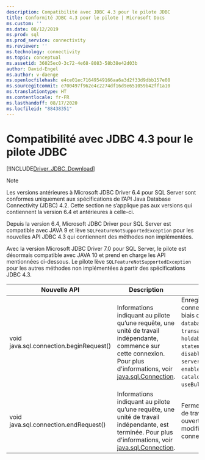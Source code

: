 ```yaml
---
description: Compatibilité avec JDBC 4.3 pour le pilote JDBC
title: Conformité JDBC 4.3 pour le pilote | Microsoft Docs
ms.custom: ''
ms.date: 08/12/2019
ms.prod: sql
ms.prod_service: connectivity
ms.reviewer: ''
ms.technology: connectivity
ms.topic: conceptual
ms.assetid: 36025ec0-3c72-4e68-8083-58b38e42d03b
author: David-Engel
ms.author: v-daenge
ms.openlocfilehash: e4ce01ec71649549166aa6a3d2f33d9dbb157e08
ms.sourcegitcommit: e700497f962e4c2274df16d9e651059b42ff1a10
ms.translationtype: HT
ms.contentlocale: fr-FR
ms.lasthandoff: 08/17/2020
ms.locfileid: "88438351"
---
```

# <a name="jdbc-43-compliance-for-the-jdbc-driver"></a>Compatibilité avec JDBC 4.3 pour le pilote JDBC

[!INCLUDE[Driver_JDBC_Download](../../includes/driver_jdbc_download.md)]

> [!NOTE]  
> Les versions antérieures à Microsoft JDBC Driver 6.4 pour SQL Server sont conformes uniquement aux spécifications de l’API Java Database Connectivity (JDBC) 4.2. Cette section ne s’applique pas aux versions qui contiennent la version 6.4 et antérieures à celle-ci.

Depuis la version 6.4, Microsoft JDBC Driver pour SQL Server est compatible avec JAVA 9 et lève `SQLFeatureNotSupportedException` pour les nouvelles API JDBC 4.3 qui contiennent des méthodes non implémentées.

Avec la version Microsoft JDBC Driver 7.0 pour SQL Server, le pilote est désormais compatible avec JAVA 10 et prend en charge les API mentionnées ci-dessous. Le pilote lève `SQLFeatureNotSupportedException` pour les autres méthodes non implémentées à partir des spécifications JDBC 4.3.

|Nouvelle API|Description|Implémentation intéressante|  
|-----------------|-----------------|-------------------------------|  
|void java.sql.connection.beginRequest()|Informations indiquant au pilote qu’une requête, une unité de travail indépendante, commence sur cette connexion. Pour plus d'informations, voir [java.sql.Connection](https://docs.oracle.com/javase/9/docs/api/java/sql/Connection.html#beginRequest--).|Enregistre les valeurs des champs de connexion qui peuvent être modifiés par le biais de méthodes API publiques : `databaseAutoCommitMode`, `transactionIsolationLevel`, `networkTimeout`, `holdability`, `sendTimeAsDatetime`, `statementPoolingCacheSize`, `disableStatementPooling`, `serverPreparedStatementDiscardThreshold`, `enablePrepareOnFirstPreparedStatementCall`, `catalogName`, `sqlWarnings`, `useBulkCopyForBatchInsert`.|
|void java.sql.connection.endRequest()|Informations indiquant au pilote qu’une requête, une unité de travail indépendante, est terminée. Pour plus d'informations, voir [java.sql.Connection](https://docs.oracle.com/javase/9/docs/api/java/sql/Connection.html#endRequest--).|Ferme les instructions créées pendant l’unité de travail et restaure toutes les transactions ouvertes. La méthode rétablit également les modifications apportées aux champs de connexion répertoriés ci-dessus.|

